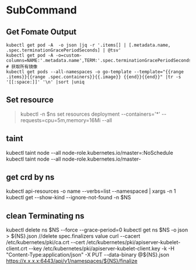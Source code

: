 # SubCommand
## Get Fomate Output
```
kubectl get pod -A  -o json |jq -r '.items[] | [.metadata.name, .spec.terminationGracePeriodSeconds] | @tsv'
kubectl get pod -A -o=custom-columns=NAME:'.metadata.name',TERM:'.spec.terminationGracePeriodSeconds' 
# 获取所有镜像
kubectl get pods --all-namespaces -o go-template --template="{{range .items}}{{range .spec.containers}}{{.image}} {{end}}{{end}}" |tr -s '[[:space:]]' '\n' |sort |uniq

```
## Set resource
> kubectl -n $ns set resources deployment --containers='*' --requests=cpu=5m,memory=16Mi --all
## taint
kubectl taint node --all node-role.kubernetes.io/master=:NoSchedule
kubectl taint node --all node-role.kubernetes.io/master-
## get crd by ns
kubectl api-resources -o name --verbs=list --namespaced | xargs -n 1 kubectl get --show-kind --ignore-not-found -n $NS
## clean Terminating ns
kubectl  delete ns $NS --force --grace-period=0
kubectl  get ns $NS  -o json > ${NS}.json 		//delete spec.finalizers value
curl --cacert /etc/kubernetes/pki/ca.crt --cert /etc/kubernetes/pki/apiserver-kubelet-client.crt --key /etc/kubernetes/pki/apiserver-kubelet-client.key -k -H "Content-Type:application/json" -X PUT --data-binary @${NS}.json https://x.x.x.x:6443/api/v1/namespaces/${NS}/finalize
